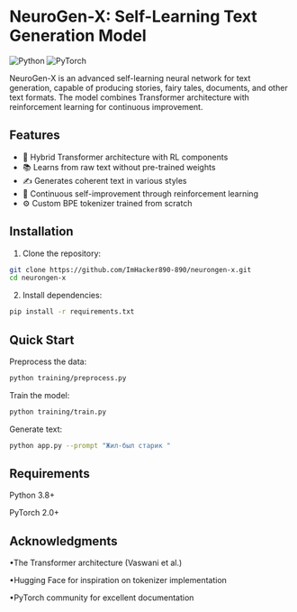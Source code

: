 # NeuroGen-X: Self-Learning Text Generation Model

![Python](https://img.shields.io/badge/python-3.8%2B-blue)
![PyTorch](https://img.shields.io/badge/PyTorch-2.0%2B-orange)

NeuroGen-X is an advanced self-learning neural network for text generation, capable of producing stories, fairy tales, documents, and other text formats. The model combines Transformer architecture with reinforcement learning for continuous improvement.

## Features

- 🧠 Hybrid Transformer architecture with RL components
- 📚 Learns from raw text without pre-trained weights
- ✍️ Generates coherent text in various styles
- 🔄 Continuous self-improvement through reinforcement learning
- ⚙️ Custom BPE tokenizer trained from scratch

## Installation

1. Clone the repository:
```bash
git clone https://github.com/ImHacker890-890/neurongen-x.git
cd neurongen-x
```
2. Install dependencies:
```bash
pip install -r requirements.txt
```
## Quick Start
Preprocess the data:
```bash
python training/preprocess.py
```
Train the model:
```bash
python training/train.py
```
Generate text:
```bash
python app.py --prompt "Жил-был старик "
```
## Requirements
Python 3.8+

PyTorch 2.0+
## Acknowledgments
•The Transformer architecture (Vaswani et al.)

•Hugging Face for inspiration on tokenizer implementation

•PyTorch community for excellent documentation

